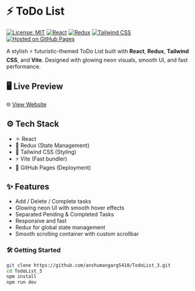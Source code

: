 
# ⚡  ToDo List

[![License: MIT](https://img.shields.io/badge/License-MIT-green.svg)](https://opensource.org/licenses/MIT)
[![React](https://img.shields.io/badge/Made%20with-React-blue)](https://reactjs.org/)
[![Redux](https://img.shields.io/badge/State%20Management-Redux-purple)](https://redux.js.org/)
[![Tailwind CSS](https://img.shields.io/badge/Styled%20with-TailwindCSS-38B2AC.svg?logo=tailwindcss)](https://tailwindcss.com/)
[![Hosted on GitHub Pages](https://img.shields.io/badge/Hosted%20on-GitHub%20Pages-orange)](https://anshumangarg5410.github.io/ToDoList/)






  A stylish ⚡ futuristic-themed ToDo List built with <b>React</b>, <b>Redux</b>, <b>Tailwind CSS</b>, and <b>Vite</b>. Designed with glowing neon visuals, smooth UI, and fast performance.




## 🖥️ Live Preview

🌐 [View Website](https://anshumangarg5410.github.io/TodoList_3/)



## ⚙️ Tech Stack

- ⚛️ React
- 🧠 Redux (State Management)
- 💨 Tailwind CSS (Styling)
- ⚡ Vite (Fast bundler)
- 🚀 GitHub Pages (Deployment)



## ✨ Features

- Add / Delete / Complete tasks
- Glowing neon UI with smooth hover effects
- Separated Pending & Completed Tasks
- Responsive and fast
- Redux for global state management
- Smooth scrolling container with custom scrollbar



### 🛠️ Getting Started

```bash
git clone https://github.com/anshumangarg5410/TodoList_3.git
cd TodoList_3
npm install
npm run dev
